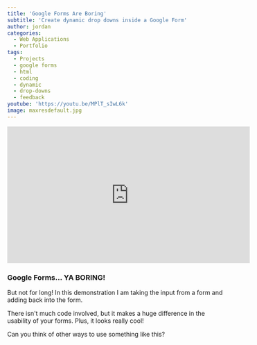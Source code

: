 ```yaml
---
title: 'Google Forms Are Boring'
subtitle: 'Create dynamic drop downs inside a Google Form'
author: jordan
categories:
  - Web Applications
  - Portfolio
tags:
  - Projects
  - google forms
  - html
  - coding
  - dynamic
  - drop-downs
  - feedback
youtube: 'https://youtu.be/MPlT_sIwL6k'
image: maxresdefault.jpg
---
```


<iframe width="560" height="315" src="https://www.youtube.com/embed/MPlT_sIwL6k" frameborder="0" allow="autoplay; encrypted-media" allowfullscreen></iframe>

### Google Forms... YA BORING!

But not for long! In this demonstration I am taking the input from a form and adding back into the form.

There isn't much code involved, but it makes a huge difference in the usability of your forms. Plus, it looks really cool!

Can you think of other ways to use something like this?
